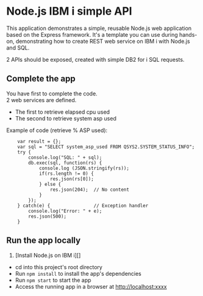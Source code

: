# Node.js IBM i simple API

This application demonstrates a simple, reusable Node.js web application based on the Express framework.
It's a template you can use during hands-on, demonstrating how to create REST web service on IBM i with Node.js and SQL.

2 APIs should be exposed, created with simple DB2 for i SQL requests.

## Complete the app

You have first to complete the code.<BR>
2 web services are defined. 
+ The first to retrieve elapsed cpu used
+ The second to retrieve system asp used

Example of code (retrieve % ASP used):<BR>

		var result = {};
		var sql = "SELECT system_asp_used FROM QSYS2.SYSTEM_STATUS_INFO"; 
		try {
			console.log("SQL: " + sql);
			db.exec(sql, function(rs) {       
				console.log (JSON.stringify(rs));
				if(rs.length != 0) {
					res.json(rs[0]);
				} else { 
					res.json(204); 	// No content
				}
			});
		} catch(e) {  				// Exception handler
			console.log("Error: " + e);
			res.json(500);
		}
 
## Run the app locally

1. [Install Node.js on IBM i][]
+ cd into this project's root directory
+ Run `npm install` to install the app's dependencies
+ Run `npm start` to start the app
+ Access the running app in a browser at <http://localhost:xxxx>

[Install Node.js]: https://www.ibm.com/developerworks/ibmi/library/i-native-js-app-ibmi-with-nodejs/ 
